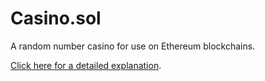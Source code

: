 # Casino.sol

A random number casino for use on Ethereum blockchains.

[Click here for a detailed explanation](https://blog.logrocket.com/build-random-number-generator-blockchain/).
